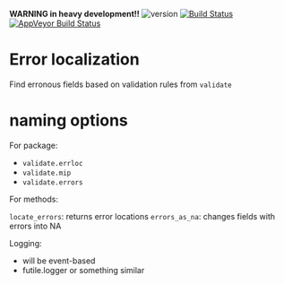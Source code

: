 __WARNING in heavy development!!__
![version](http://www.r-pkg.org/badges/version/validate.errloc)
[![Build Status](https://travis-ci.org/data-cleaning/validate.errloc.svg)](https://travis-ci.org/data-cleaning/validate.errloc)
[![AppVeyor Build Status](https://ci.appveyor.com/api/projects/status/github/data-cleaning/validate.errloc?branch=master)](https://ci.appveyor.com/project/data-cleaning/validate.errloc)

# Error localization

Find erronous fields based on validation rules from `validate`


# naming options

For package:

- `validate.errloc`
- `validate.mip`
- `validate.errors`

For methods:

`locate_errors`: returns error locations
`errors_as_na`: changes fields with errors into NA

Logging:

- will be event-based
- futile.logger or something similar





